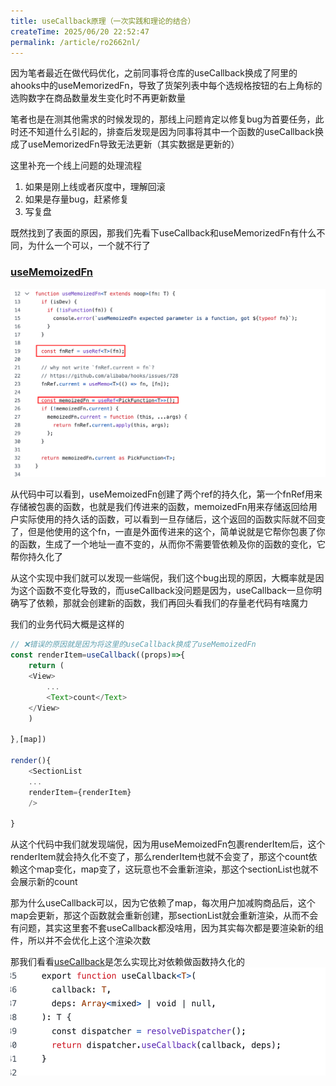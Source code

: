 ```yaml
---
title: useCallback原理（一次实践和理论的结合）
createTime: 2025/06/20 22:52:47
permalink: /article/ro2662nl/
---
```


因为笔者最近在做代码优化，之前同事将仓库的useCallback换成了阿里的ahooks中的useMemorizedFn，导致了货架列表中每个选规格按钮的右上角标的选购数字在商品数量发生变化时不再更新数量
<!-- 关键这个bug同事上线后居然在线上存在了一个月，人麻了，这里小声吐槽下（略离谱，没有做好改动自测） -->

笔者也是在测其他需求的时候发现的，那线上问题肯定以修复bug为首要任务，此时还不知道什么引起的，排查后发现是因为同事将其中一个函数的useCallback换成了useMemorizedFn导致无法更新（其实数据是更新的）

这里补充一个线上问题的处理流程
1. 如果是刚上线或者灰度中，理解回滚
2. 如果是存量bug，赶紧修复
3. 写复盘

既然找到了表面的原因，那我们先看下useCallback和useMemorizedFn有什么不同，为什么一个可以，一个就不行了

### [useMemoizedFn](https://github.com/alibaba/hooks/blob/master/packages/hooks/src/useMemoizedFn/index.ts)


![useMemoizedFn源码](img/useMemoizedFn.png)

从代码中可以看到，useMemoizedFn创建了两个ref的持久化，第一个fnRef用来存储被包裹的函数，也就是我们传进来的函数，memoizedFn用来存储返回给用户实际使用的持久话的函数，可以看到一旦存储后，这个返回的函数实际就不回变了，但是他使用的这个fn，一直是外面传进来的这个，简单说就是它帮你包裹了你的函数，生成了一个地址一直不变的，从而你不需要管依赖及你的函数的变化，它帮你持久化了

从这个实现中我们就可以发现一些端倪，我们这个bug出现的原因，大概率就是因为这个函数不变化导致的，而useCallback没问题是因为，useCallback一旦你明确写了依赖，那就会创建新的函数，我们再回头看我们的存量老代码有啥魔力

我们的业务代码大概是这样的
```js
// ❌错误的原因就是因为将这里的useCallback换成了useMemoizedFn
const renderItem=useCallback((props)=>{
    return (
    <View>
        ...
        <Text>count</Text>
    </View>
    )

},[map])

render(){
    <SectionList
    ...
    renderItem={renderItem}
    />

}
```
从这个代码中我们就发现端倪，因为用useMemoizedFn包裹renderItem后，这个renderItem就会持久化不变了，那么renderItem也就不会变了，那这个count依赖这个map变化，map变了，这玩意也不会重新渲染，那这个sectionList也就不会展示新的count

那为什么useCallback可以，因为它依赖了map，每次用户加减购商品后，这个map会更新，那这个函数就会重新创建，那sectionList就会重新渲染，从而不会有问题，其实这里套不套useCallback都没啥用，因为其实每次都是要渲染新的组件，所以并不会优化上这个渲染次数

那我们看看[useCallback](https://github.com/facebook/react/blob/06e89951be5b4b23ca343d02721521fe392e94c5/packages/react/src/ReactHooks.js#L135)是怎么实现比对依赖做函数持久化的
![useCallback](img/useCallback.png)